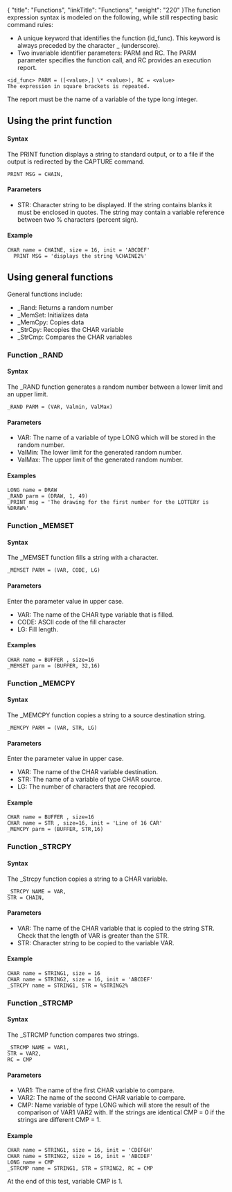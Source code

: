 {
    "title": "Functions",
    "linkTitle": "Functions",
    "weight": "220"
}The function expression syntax is modeled on the following, while still respecting basic command rules:

-   A unique keyword that identifies the function (id\_func). This keyword is always preceded by the character \_ (underscore).
-   Two invariable identifier parameters: PARM and RC. The PARM parameter specifies the function call, and RC provides an  execution report.

```
<id_func> PARM = ([<value>,] \* <value>), RC = <value>
The expression in square brackets is repeated.
```

The report must be the name of a variable of the type long integer.

## Using the print function

#### Syntax

The PRINT function displays a string to standard output, or to a file if the output is redirected by the CAPTURE command.

```
PRINT MSG = CHAIN​​,
```

#### Parameters

-   STR: Character string to be displayed. If the string contains blanks it must be enclosed in quotes. The string may contain a variable reference between two % characters (percent sign).

#### Example

```
CHAR name = CHAINE, size = 16, init = 'ABCDEF'
  PRINT MSG = 'displays the string %CHAINE2%'
```

## Using general functions

General functions include:

-   \_Rand: Returns a random number
-   \_MemSet: Initializes data
-   \_MemCpy: Copies data
-   \_StrCpy: Recopies the CHAR variable
-   \_StrCmp: Compares the CHAR variables

### Function \_RAND

#### Syntax

The \_RAND function generates a random number between a lower limit and an upper limit.

```
_RAND PARM = (VAR, Valmin, ValMax)
```

#### Parameters

-   VAR: The name of a variable of type LONG which will be stored in the random number.
-   ValMin: The lower limit for the generated random number.
-   ValMax: The upper limit of the generated random number.

#### Examples

```
LONG name = DRAW
_RAND parm = (DRAW, 1, 49)
_PRINT msg = 'The drawing for the first number for the LOTTERY is %DRAW%'
```

### Function  \_MEMSET

#### Syntax

The \_MEMSET function fills a string with a character.

```
_MEMSET PARM = (VAR, CODE, LG)
```

#### Parameters

Enter the parameter value in upper case.

-   VAR: The name of the CHAR type variable that is filled.
-   CODE: ASCII code of the fill character
-   LG: Fill length.

#### Examples

```
CHAR name = BUFFER , size=16
_MEMSET parm = (BUFFER, 32,16)
```

### Function  \_MEMCPY

#### Syntax

The \_MEMCPY function copies a string to a source destination string.

```
_MEMCPY PARM = (VAR, STR, LG)
```

#### Parameters

Enter the parameter value in upper case.

-   VAR: The name of the CHAR variable destination.
-   STR: The name of a variable of type CHAR source.
-   LG: The number of characters that are recopied.

#### Example

```
CHAR name = BUFFER , size=16
CHAR name = STR , size=16, init = 'Line of 16 CAR'
_MEMCPY parm = (BUFFER, STR,16)
```

### Function  \_STRCPY

#### Syntax

The \_Strcpy function copies a string to a CHAR variable.

```
_STRCPY NAME = VAR,
STR = CHAIN,
```

#### Parameters

-   VAR: The name of the CHAR variable that is copied to the string STR. Check that the length of VAR is greater than the STR.
-   STR: Character string to be copied to the variable VAR.

#### Example

```
CHAR name = STRING1, size = 16
CHAR name = STRING2, size = 16, init = 'ABCDEF'
_STRCPY name = STRING1, STR = %STRING2%
```

### Function \_STRCMP

#### Syntax

The \_STRCMP function compares two strings.

```
_STRCMP NAME = VAR1,
STR = VAR2,
RC = CMP
```

#### Parameters

-   VAR1: The name of the first  CHAR variable to compare.
-   VAR2: The name of the second CHAR variable to compare.
-   CMP: Name variable of type LONG which will store the result of the comparison of VAR1 VAR2 with. If the strings are identical CMP = 0 if the strings are different CMP = 1.

#### Example

```
CHAR name = STRING1, size = 16, init = 'CDEFGH'
CHAR name = STRING2, size = 16, init = 'ABCDEF'
LONG name = CMP
_STRCMP name = STRING1, STR = STRING2, RC = CMP
```

At the end of this test, variable CMP is 1.
